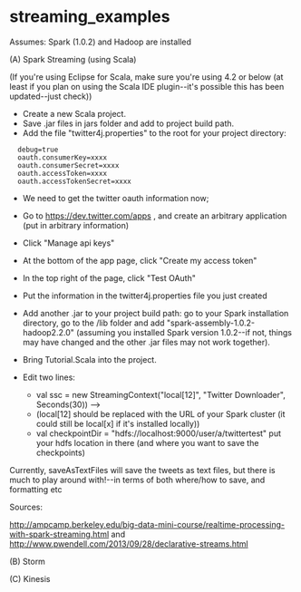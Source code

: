 streaming_examples
==================

Assumes: Spark (1.0.2) and Hadoop are installed


(A) Spark Streaming (using Scala)

(If you're using Eclipse for Scala, make sure you're using 4.2 or below (at least if you plan on using the Scala IDE plugin--it's possible this has been updated--just check))


* Create a new Scala project.
* Save .jar files in jars folder and add to project build path.
* Add the file "twitter4j.properties" to the root for your project directory:

```
  debug=true
  oauth.consumerKey=xxxx
  oauth.consumerSecret=xxxx
  oauth.accessToken=xxxx
  oauth.accessTokenSecret=xxxx
```
  * We need to get the twitter oauth information now;
  * Go to https://dev.twitter.com/apps , and create an arbitrary application (put in arbitrary information)
  * Click "Manage api keys"
  * At the bottom of the app page, click "Create my access token"
  * In the top right of the page, click "Test OAuth"
  * Put the information in the twitter4j.properties file you just created


* Add another .jar to your project build path: go to your Spark installation directory, go to the /lib folder and add "spark-assembly-1.0.2-hadoop2.2.0" (assuming you installed Spark version 1.0.2--if not, things may have changed and the other .jar files may not work together).
* Bring Tutorial.Scala into the project.
* Edit two lines: 
  * val ssc = new StreamingContext("local[12]", "Twitter Downloader", Seconds(30)) -->
  - (local[12] should be replaced with the URL of your Spark cluster (it could still be local[x] if it's installed locally))
  * val checkpointDir = "hdfs://localhost:9000/user/a/twittertest" put your hdfs location in there (and where you want to save the checkpoints)


Currently, saveAsTextFiles will save the tweets as text files, but there is much to play around with!--in terms of both where/how to save, and formatting etc

Sources:

http://ampcamp.berkeley.edu/big-data-mini-course/realtime-processing-with-spark-streaming.html and  http://www.pwendell.com/2013/09/28/declarative-streams.html

(B) Storm

(C) Kinesis

